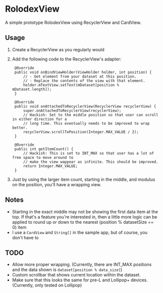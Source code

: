 # RolodexView #
A simple prototype RolodexView using RecyclerView and CardView.



## Usage

1. Create a RecyclerView as you regularly would
2. Add the following code to the RecyclerView's adapter:

        @Override
        public void onBindViewHolder(ViewHolder holder, int position) {
            // - Get element from your dataset at this position.
            // - Replace the contents of the view with that element.
            holder.mTextView.setText(mDataset[position % mDataset.length]);
        }

        @Override
        public void onAttachedToRecyclerView(RecyclerView recyclerView) {
            super.onAttachedToRecyclerView(recyclerView);
            // Hackish: Set to the middle position so that user can scroll in either direction for a
            // long time. This eventually needs to be improved to wrap better.
            recyclerView.scrollToPosition(Integer.MAX_VALUE / 2);
        }

        @Override
        public int getItemCount() {
            // Hackish: This is set to INT_MAX so that user has a lot of free space to move around to
            // make the view wappear as infinite. This should be improved.
            return Integer.MAX_VALUE;
        }


3. Just by using the larger item count, starting in the middle, and modulus on the position, you'll have a wrapping view.



## Notes

- Starting in the exact middle may not be showing the first data item at the top. If that's a feature you're interested in, then a little more logic can be applied to round up or down to the nearest (position % datasetSize == 0) item
- I use a `CardView` and `String[]` in the sample app, but of course, you don't have to



## TODO ##

- Allow more proper wrapping. (Currently, there are INT_MAX positions and the data shown is `dataset[position % data_size]`)
- Custom scrollbar that shows current location within the dataset.
- Make sure that this looks the same for pre-L and Lollipop+ devices. (Currently, only tested on Lollipop)